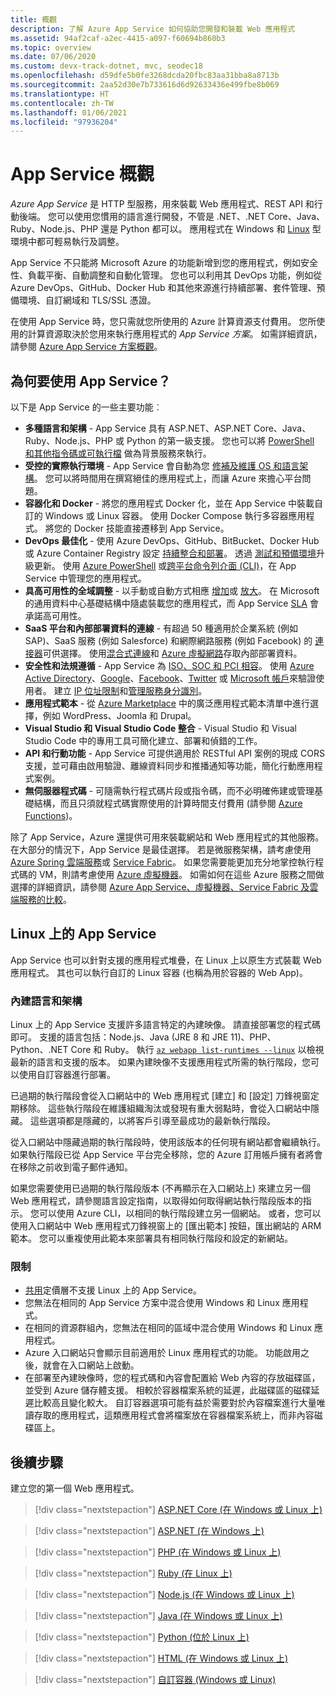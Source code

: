```yaml
---
title: 概觀
description: 了解 Azure App Service 如何協助您開發和裝載 Web 應用程式
ms.assetid: 94af2caf-a2ec-4415-a097-f60694b860b3
ms.topic: overview
ms.date: 07/06/2020
ms.custom: devx-track-dotnet, mvc, seodec18
ms.openlocfilehash: d59dfe5b0fe3268dcda20fbc83aa31bba8a8713b
ms.sourcegitcommit: 2aa52d30e7b733616d6d92633436e499fbe8b069
ms.translationtype: HT
ms.contentlocale: zh-TW
ms.lasthandoff: 01/06/2021
ms.locfileid: "97936204"
---
```

# <a name="app-service-overview"></a>App Service 概觀

*Azure App Service* 是 HTTP 型服務，用來裝載 Web 應用程式、REST API 和行動後端。 您可以使用您慣用的語言進行開發，不管是 .NET、.NET Core、Java、Ruby、Node.js、PHP 還是 Python 都可以。 應用程式在 Windows 和 [Linux](#app-service-on-linux) 型環境中都可輕易執行及調整。

App Service 不只能將 Microsoft Azure 的功能新增到您的應用程式，例如安全性、負載平衡、自動調整和自動化管理。 您也可以利用其 DevOps 功能，例如從 Azure DevOps、GitHub、Docker Hub 和其他來源進行持續部署、套件管理、預備環境、自訂網域和 TLS/SSL 憑證。 

在使用 App Service 時，您只需就您所使用的 Azure 計算資源支付費用。 您所使用的計算資源取決於您用來執行應用程式的 _App Service 方案_。 如需詳細資訊，請參閱 [Azure App Service 方案概觀](overview-hosting-plans.md)。

## <a name="why-use-app-service"></a>為何要使用 App Service？

以下是 App Service 的一些主要功能︰

* **多種語言和架構** - App Service 具有 ASP.NET、ASP.NET Core、Java、Ruby、Node.js、PHP 或 Python 的第一級支援。 您也可以將 [PowerShell 和其他指令碼或可執行檔](webjobs-create.md) 做為背景服務來執行。
* **受控的實際執行環境** - App Service 會自動為您 [修補及維護 OS 和語言架構](overview-patch-os-runtime.md)。 您可以將時間用在撰寫絕佳的應用程式上，而讓 Azure 來擔心平台問題。
* **容器化和 Docker** - 將您的應用程式 Docker 化，並在 App Service 中裝載自訂的 Windows 或 Linux 容器。 使用 Docker Compose 執行多容器應用程式。 將您的 Docker 技能直接遷移到 App Service。
* **DevOps 最佳化** - 使用 Azure DevOps、GitHub、BitBucket、Docker Hub 或 Azure Container Registry 設定 [持續整合和部署](deploy-continuous-deployment.md)。 透過 [測試和預備環境](deploy-staging-slots.md)升級更新。 使用 [Azure PowerShell](/powershell/azure/) 或[跨平台命令列介面 (CLI)](/cli/azure/install-azure-cli)，在 App Service 中管理您的應用程式。
* **具高可用性的全域調整** - 以手動或自動方式相應 [增加](manage-scale-up.md)或 [放大](../azure-monitor/platform/autoscale-get-started.md)。 在 Microsoft 的通用資料中心基礎結構中隨處裝載您的應用程式，而 App Service [SLA](https://azure.microsoft.com/support/legal/sla/app-service/) 會承諾高可用性。
* **SaaS 平台和內部部署資料的連線** - 有超過 50 種適用於企業系統 (例如 SAP)、SaaS 服務 (例如 Salesforce) 和網際網路服務 (例如 Facebook) 的 [連接器](../connectors/apis-list.md)可供選擇。 使用[混合式連線](app-service-hybrid-connections.md)和 [Azure 虛擬網路](web-sites-integrate-with-vnet.md)存取內部部署資料。
* **安全性和法規遵循** - App Service 為 [ISO、SOC 和 PCI 相容](https://www.microsoft.com/en-us/trustcenter)。 使用 [Azure Active Directory](configure-authentication-provider-aad.md)、[Google](configure-authentication-provider-google.md)、[Facebook](configure-authentication-provider-facebook.md)、[Twitter](configure-authentication-provider-twitter.md) 或 [Microsoft 帳戶](configure-authentication-provider-microsoft.md)來驗證使用者。 建立 [IP 位址限制](app-service-ip-restrictions.md)和[管理服務身分識別](overview-managed-identity.md)。
* **應用程式範本** - 從 [Azure Marketplace](https://azure.microsoft.com/marketplace/) 中的廣泛應用程式範本清單中進行選擇，例如 WordPress、Joomla 和 Drupal。
* **Visual Studio 和 Visual Studio Code 整合** - Visual Studio 和 Visual Studio Code 中的專用工具可簡化建立、部署和偵錯的工作。
* **API 和行動功能** - App Service 可提供適用於 RESTful API 案例的現成 CORS 支援，並可藉由啟用驗證、離線資料同步和推播通知等功能，簡化行動應用程式案例。
* **無伺服器程式碼** - 可隨需執行程式碼片段或指令碼，而不必明確佈建或管理基礎結構，而且只須就程式碼實際使用的計算時間支付費用 (請參閱 [Azure Functions](../azure-functions/index.yml))。

除了 App Service，Azure 還提供可用來裝載網站和 Web 應用程式的其他服務。 在大部分的情況下，App Service 是最佳選擇。  若是微服務架構，請考慮使用 [Azure Spring 雲端服務](../spring-cloud/index.yml)或 [Service Fabric](https://azure.microsoft.com/documentation/services/service-fabric)。  如果您需要能更加充分地掌控執行程式碼的 VM，則請考慮使用 [Azure 虛擬機器](https://azure.microsoft.com/documentation/services/virtual-machines/)。 如需如何在這些 Azure 服務之間做選擇的詳細資訊，請參閱 [Azure App Service、虛擬機器、Service Fabric 及雲端服務的比較](/azure/architecture/guide/technology-choices/compute-decision-tree)。

## <a name="app-service-on-linux"></a>Linux 上的 App Service

App Service 也可以針對支援的應用程式堆疊，在 Linux 上以原生方式裝載 Web 應用程式。 其也可以執行自訂的 Linux 容器 (也稱為用於容器的 Web App)。

### <a name="built-in-languages-and-frameworks"></a>內建語言和架構

Linux 上的 App Service 支援許多語言特定的內建映像。 請直接部署您的程式碼即可。 支援的語言包括：Node.js、Java (JRE 8 和 JRE 11)、PHP、Python、.NET Core 和 Ruby。 執行 [`az webapp list-runtimes --linux`](/cli/azure/webapp#az-webapp-list-runtimes) 以檢視最新的語言和支援的版本。 如果內建映像不支援應用程式所需的執行階段，您可以使用自訂容器進行部署。

已過期的執行階段會從入口網站中的 Web 應用程式 [建立] 和 [設定] 刀鋒視窗定期移除。 這些執行階段在維護組織淘汰或發現有重大弱點時，會從入口網站中隱藏。 這些選項都是隱藏的，以將客戶引導至最成功的最新執行階段。 

從入口網站中隱藏過期的執行階段時，使用該版本的任何現有網站都會繼續執行。 如果執行階段已從 App Service 平台完全移除，您的 Azure 訂用帳戶擁有者將會在移除之前收到電子郵件通知。

如果您需要使用已過期的執行階段版本 (不再顯示在入口網站上) 來建立另一個 Web 應用程式，請參閱語言設定指南，以取得如何取得網站執行階段版本的指示。 您可以使用 Azure CLI，以相同的執行階段建立另一個網站。 或者，您可以使用入口網站中 Web 應用程式刀鋒視窗上的 [匯出範本] 按鈕，匯出網站的 ARM 範本。 您可以重複使用此範本來部署具有相同執行階段和設定的新網站。

### <a name="limitations"></a>限制

- [共用](https://azure.microsoft.com/pricing/details/app-service/plans/)定價層不支援 Linux 上的 App Service。 
- 您無法在相同的 App Service 方案中混合使用 Windows 和 Linux 應用程式。  
- 在相同的資源群組內，您無法在相同的區域中混合使用 Windows 和 Linux 應用程式。
- Azure 入口網站只會顯示目前適用於 Linux 應用程式的功能。 功能啟用之後，就會在入口網站上啟動。
- 在部署至內建映像時，您的程式碼和內容會配置給 Web 內容的存放磁碟區，並受到 Azure 儲存體支援。 相較於容器檔案系統的延遲，此磁碟區的磁碟延遲比較高且變化較大。 自訂容器選項可能有益於需要對於內容檔案進行大量唯讀存取的應用程式，這類應用程式會將檔案放在容器檔案系統上，而非內容磁碟區上。

## <a name="next-steps"></a>後續步驟

建立您的第一個 Web 應用程式。

> [!div class="nextstepaction"]
> [ASP.NET Core (在 Windows 或 Linux 上)](quickstart-dotnetcore.md)

> [!div class="nextstepaction"]
> [ASP.NET (在 Windows 上)](quickstart-dotnet-framework.md)

> [!div class="nextstepaction"]
> [PHP (在 Windows 或 Linux 上)](quickstart-php.md)

> [!div class="nextstepaction"]
> [Ruby (在 Linux 上)](quickstart-ruby.md)

> [!div class="nextstepaction"]
> [Node.js (在 Windows 或 Linux 上)](quickstart-nodejs.md)

> [!div class="nextstepaction"]
> [Java (在 Windows 或 Linux 上)](quickstart-java.md)

> [!div class="nextstepaction"]
> [Python (位於 Linux 上)](quickstart-python.md)

> [!div class="nextstepaction"]
> [HTML (在 Windows 或 Linux 上)](quickstart-html.md)

> [!div class="nextstepaction"]
> [自訂容器 (Windows 或 Linux)](tutorial-custom-container.md)
